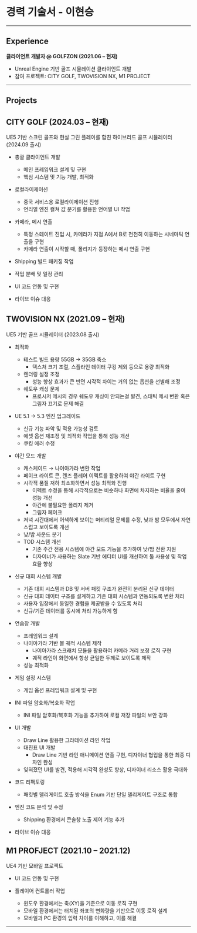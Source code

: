 # 경력 기술서 - 이현승  

---

## Experience
**클라이언트 개발자 @ GOLFZON (2021.06 – 현재)**  
- Unreal Engine 기반 골프 시뮬레이션 클라이언트 개발  
- 참여 프로젝트: CITY GOLF, TWOVISION NX, M1 PROJECT  

---

## Projects

## CITY GOLF (2024.03 – 현재)
UE5 기반 스크린 골프와 현실 그린 플레이를 합친 하이브리드 골프 시뮬레이터 (2024.09 출시) 
- 총괄 클라이언트 개발  
  - 메인 프레임워크 설계 및 구현  
  - 핵심 시스템 및 기능 개발, 최적화  

- 로컬라이제이션  
  - 중국 서비스용 로컬라이제이션 진행  
  - 언리얼 엔진 컬쳐 값 분기를 활용한 언어별 UI 작업  

- 카메라, 메시 연출
  - 특정 스테이트 진입 시, 카메라가 지점 A에서 B로 천천히 이동하는 시네마틱 연출을 구현
  - 카메라 연출이 시작할 때, 폴리지가 등장하는 메시 연출 구현

- Shipping 빌드 패키징 작업  

- 작업 분배 및 일정 관리  

- UI 코드 연동 및 구현  

- 라이브 이슈 대응  

##

## TWOVISION NX (2021.09 – 현재)
UE5 기반 골프 시뮬레이터 (2023.08 출시)  
- 최적화  
  - 테스트 빌드 용량 55GB → 35GB 축소
    - 텍스처 크기 조절, 스플라인 데이터 쿠킹 제외 등으로 용량 최적화
  - 렌더링 설정 조정
    - 성능 향상 효과가 큰 반면 시각적 차이는 거의 없는 옵션을 선별해 조정
  - 쉐도우 캐싱 문제  
    - 프로시저 메시의 경우 쉐도우 캐싱이 안되는걸 발견, 스태틱 메시 변환 혹은 그림자 끄기로 문제 해결

- UE 5.1 → 5.3 엔진 업그레이드   
  - 신규 기능 파악 및 적용 가능성 검토  
  - 에셋 옵션 재조정 및 최적화 작업을 통해 성능 개선  
  - 쿠킹 에러 수정
  
- 야간 모드 개발  
  - 캐스케이드 → 나이아가라 변환 작업  
  - 페이크 라이트 콘, 렌즈 플레어 이펙트를 활용하여 야간 라이트 구현  
  - 시각적 품질 저하 최소화하면서 성능 최적화 진행
    - 이펙트 수정을 통해 시각적으로는 비슷하나 화면에 차지하는 비율을 줄여 성능 개선
    - 야간에 불필요한 폴리지 제거
    - 그림자 페이크
  - 저녁 시간대에서 어색하게 보이는 머티리얼 문제를 수정, 낮과 밤 모두에서 자연스럽고 보이도록 개선
  - 낮/밤 사운드 분기  
  - TOD 시스템 개선
    - 기존 주간 전용 시스템에 야간 모드 기능을 추가하여 낮/밤 전환 지원  
    - 디자이너가 사용하는 Slate 기반 에디터 UI를 개선하여 툴 사용성 및 작업 효율 향상  

 - 신규 대회 시스템 개발
   - 기존 대회 시스템과 DB 및 서버 패킷 구조가 완전히 분리된 신규 데이터  
   - 신규 대회 데이터 구조를 설계하고 기존 대회 시스템과 연동되도록 변환 처리  
   - 사용자 입장에서 동일한 경험을 제공받을 수 있도록 처리
   - 신규/기존 데이터를 동시에 처리 가능하게 함  

- 연습장 개발
  - 프레임워크 설계
  - 나이아가라 기반 볼 궤적 시스템 제작
    - 나이아가라 스크래치 모듈을 활용하여 카메라 거리 보정 로직 구현
    - 궤적 라인이 화면에서 항상 균일한 두께로 보이도록 제작
  - 성능 최적화  

- 게임 설정 시스템
  - 게임 옵션 프레임워크 설계 및 구현
  
- INI 파일 암호화/복호화 작업
  - INI 파일 암호화/복호화 기능을 추가하여 로컬 저장 파일의 보안 강화  

- UI 개발  
  - Draw Line 활용한 그라데이션 라인 작업  
  - 대진표 UI 개발
    - Draw Line 기반 라인 애니메이션 연출 구현, 디자이너 협업을 통한 최종 디자인 완성
  - 잊혀졌던 UI를 발견, 적용해 시각적 완성도 향상, 디자이너 리소스 활용 극대화

- 코드 리팩토링  
  - 패킷별 델리게이트 호출 방식을 Enum 기반 단일 델리게이트 구조로 통합 

- 엔진 코드 분석 및 수정  
  - Shipping 환경에서 콘솔창 노출 제어 기능 추가

- 라이브 이슈 대응  

##

##  M1 PROFJECT (2021.10 – 2021.12)
UE4 기반 모바일 프로젝트  
- UI 코드 연동 및 구현

- 플레이어 컨트롤러 작업
  - 윈도우 환경에서는 축(XY)을 기준으로 이동 로직 구현  
  - 모바일 환경에서는 터치된 좌표의 변화량을 기반으로 이동 로직 설계  
  - 모바일과 PC 환경의 입력 차이를 이해하고, 이를 해결  

---
